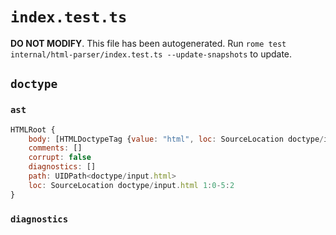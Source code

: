 # `index.test.ts`

**DO NOT MODIFY**. This file has been autogenerated. Run `rome test internal/html-parser/index.test.ts --update-snapshots` to update.

## `doctype`

### `ast`

```javascript
HTMLRoot {
	body: [HTMLDoctypeTag {value: "html", loc: SourceLocation doctype/input.html 1:1-5:2}]
	comments: []
	corrupt: false
	diagnostics: []
	path: UIDPath<doctype/input.html>
	loc: SourceLocation doctype/input.html 1:0-5:2
}
```

### `diagnostics`

```

```

